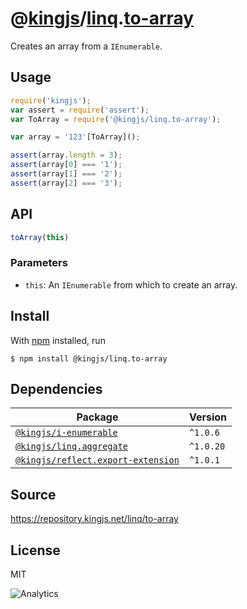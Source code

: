 # @[kingjs][@kingjs]/[linq][ns0].[to-array][ns1]
Creates an array from a `IEnumerable`.
## Usage
```js
require('kingjs');
var assert = require('assert');
var ToArray = require('@kingjs/linq.to-array');

var array = '123'[ToArray]();

assert(array.length = 3);
assert(array[0] === '1');
assert(array[1] === '2');
assert(array[2] === '3');

```

## API
```ts
toArray(this)
```

### Parameters
- `this`: An `IEnumerable` from which to create an array.



## Install
With [npm](https://npmjs.org/) installed, run
```
$ npm install @kingjs/linq.to-array
```
## Dependencies
|Package|Version|
|---|---|
|[`@kingjs/i-enumerable`](https://www.npmjs.com/package/@kingjs/i-enumerable)|`^1.0.6`|
|[`@kingjs/linq.aggregate`](https://www.npmjs.com/package/@kingjs/linq.aggregate)|`^1.0.20`|
|[`@kingjs/reflect.export-extension`](https://www.npmjs.com/package/@kingjs/reflect.export-extension)|`^1.0.1`|
## Source
https://repository.kingjs.net/linq/to-array
## License
MIT

![Analytics](https://analytics.kingjs.net/linq/to-array)

[@kingjs]: https://www.npmjs.com/package/kingjs
[ns0]: https://www.npmjs.com/package/@kingjs/linq
[ns1]: https://www.npmjs.com/package/@kingjs/linq.to-array
